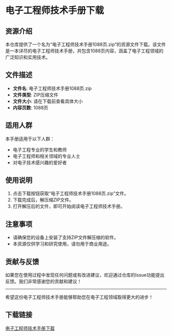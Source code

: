 # 电子工程师技术手册下载

## 资源介绍

本仓库提供了一个名为“电子工程师技术手册1088页.zip”的资源文件下载。该文件是一本详尽的电子工程师技术手册，共包含1088页内容，涵盖了电子工程领域的广泛知识和实用技术。

## 文件描述

- **文件名**: 电子工程师技术手册1088页.zip
- **文件类型**: ZIP压缩文件
- **文件大小**: 请在下载前查看具体大小
- **内容页数**: 1088页

## 适用人群

本手册适用于以下人群：

- 电子工程专业的学生和教师
- 电子工程师和相关领域的专业人士
- 对电子技术感兴趣的爱好者

## 使用说明

1. 点击下载按钮获取“电子工程师技术手册1088页.zip”文件。
2. 下载完成后，解压缩ZIP文件。
3. 打开解压后的文件，即可开始阅读电子工程师技术手册。

## 注意事项

- 请确保您的设备上安装了支持ZIP文件解压缩的软件。
- 本资源仅供学习和研究使用，请勿用于商业用途。

## 贡献与反馈

如果您在使用过程中发现任何问题或有改进建议，欢迎通过仓库的Issue功能提出反馈。我们非常感谢您的贡献和建议！

---

希望这份电子工程师技术手册能够帮助您在电子工程领域取得更大的进步！

## 下载链接

[电子工程师技术手册下载](https://pan.quark.cn/s/427140fc2f65)